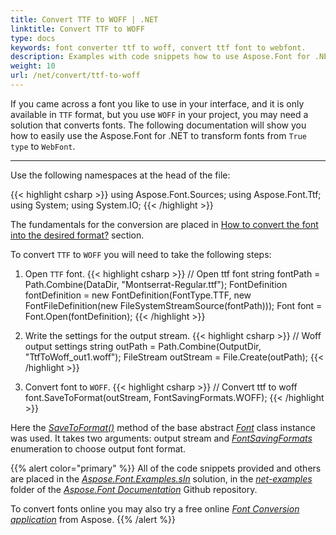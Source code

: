 ```yaml
---
title: Convert TTF to WOFF | .NET
linktitle: Convert TTF to WOFF
type: docs
keywords: font converter ttf to woff, convert ttf font to webfont.
description: Examples with code snippets how to use Aspose.Font for .NET to convert ttf to woff 
weight: 10
url: /net/convert/ttf-to-woff
---
```




If you came across a font you like to use in your interface, and it is only available in `TTF` format, but you use `WOFF` in your project, you may need a solution that converts fonts.
The following documentation will show you how to easily use the Aspose.Font for .NET to transform fonts from `True type` to `WebFont`.

______

Use the following namespaces at the head of the file:

{{< highlight csharp >}} 
using Aspose.Font.Sources;
using Aspose.Font.Ttf;
using System;
using System.IO;
{{< /highlight >}}

The fundamentals for the conversion are placed in [How to convert the font into the desired format?](https://docs.aspose.com//font/net/convert/#how-to-convert-the-font-into-the-desired-format) section.

To convert `TTF` to `WOFF` you will need to take the following steps:


1. Open `TTF` font.
{{< highlight csharp >}}
    // Open ttf font
    string fontPath = Path.Combine(DataDir, "Montserrat-Regular.ttf");
    FontDefinition fontDefinition = new FontDefinition(FontType.TTF, new FontFileDefinition(new FileSystemStreamSource(fontPath)));
    Font font = Font.Open(fontDefinition);
{{< /highlight >}}

2. Write the settings for the output stream.
{{< highlight csharp >}}
    // Woff output settings
    string outPath = Path.Combine(OutputDir, "TtfToWoff_out1.woff");
    FileStream outStream = File.Create(outPath);
{{< /highlight >}}

3. Convert font to `WOFF`.
{{< highlight csharp >}}
    // Convert ttf to woff
    font.SaveToFormat(outStream, FontSavingFormats.WOFF);
{{< /highlight >}}

Here the [*SaveToFormat()*](https://reference.aspose.com/font/net/aspose.font/font/methods/savetoformat) method of the base abstract [*Font*](https://reference.aspose.com/font/net/aspose.font/font) class instance was used. 
It takes two arguments: output stream and [*FontSavingFormats*](https://reference.aspose.com/font/net/aspose.font/fontsavingformats) enumeration to choose output font format.

{{% alert color="primary" %}}
All of the code snippets provided and others are placed in the [*Aspose.Font.Examples.sln*](https://github.com/aspose-font/Aspose.Font-Documentation/tree/master/net-examples) solution, in the [*net-examples*](https://github.com/aspose-font/Aspose.Font-Documentation/tree/master/net-examples) folder of the [*Aspose.Font Documentation*](https://github.com/aspose-font/Aspose.Font-Documentation) Github repository.

To convert fonts online you may also try a free online [*Font Conversion application*](https://products.aspose.app/font/conversion) from Aspose.
{{% /alert %}}